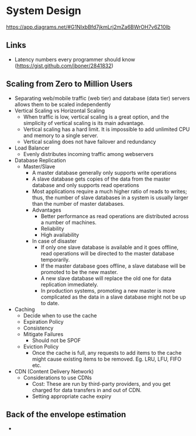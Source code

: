 # System Design
https://app.diagrams.net/#G1NIxbBfd7jkmLrj2mZa6BWrOH7v6Z10Ib

## Links
* Latency numbers every programmer should know (https://gist.github.com/jboner/2841832)

## Scaling from Zero to Million Users
* Separating web/mobile traffic (web tier) and database (data tier) servers allows them to be scaled independently
* Vertical Scaling vs Horizontal Scaling
  * When traffic is low, vertical scaling is a great option, and the simplicity of vertical scaling is its main advantage.
  * Vertical scaling has a hard limit. It is impossible to add unlimited CPU and memory to a single server.
  * Vertical scaling does not have failover and redundancy
* Load Balancer
  * Evenly distributes incoming traffic among webservers
* Database Replication
  * Master/Slave
    * A master database generally only supports write operations
    * A slave database gets copies of the data from the master database and only supports read operations
    * Most applications require a much higher ratio of reads to writes; thus, the number of slave databases in a system is usually larger 
    than the number of master databases.
    * Advantages
      * Better performance as read operations are distributed across a number of machines.
      * Reliability
      * High availability
    * In case of disaster
      * If only one slave database is available and it goes offline, read operations will be directed to the master database temporarily. 
      * If the master database goes offline, a slave database will be promoted to be the new master. 
      * A new slave database will replace the old one for data replication immediately.
      * In production systems, promoting a new master is more complicated as the data in a slave database might not be up to date. 
* Caching
  * Decide when to use the cache
  * Expiration Policy
  * Consistency
  * Mitigate Failures 
    * Should not be SPOF
  * Eviction Policy
    * Once the cache is full, any requests to add items to the cache might cause existing items to be removed. Eg. LRU, LFU, FIFO etc.
* CDN (Content Delivery Network)
  * Considerations to use CDNs
    * Cost: These are run by third-party providers, and you get charged for data transfers in and out of CDN. 
    * Setting appropriate cache expiry

## Back of the envelope estimation
  * 